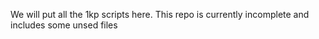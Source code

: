 We will put all the 1kp scripts here. This repo is currently incomplete and includes some unsed files
